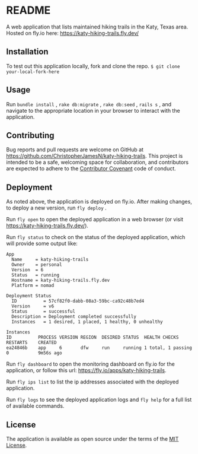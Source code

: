 # README

A web application that lists maintained hiking trails in the Katy, Texas area. Hosted on fly.io here: https://katy-hiking-trails.fly.dev/

## Installation

To test out this application locally, fork and clone the repo.
 `$ git clone your-local-fork-here`

## Usage

Run `bundle install` , `rake db:migrate` , `rake db:seed` , `rails s` , and navigate to the appropriate location in your browser to interact with the application.

## Contributing

Bug reports and pull requests are welcome on GitHub at https://github.com/ChristopherJamesN/katy-hiking-trails. This project is intended to be a safe, welcoming space for collaboration, and contributors are expected to adhere to the [Contributor Covenant](contributor-covenant.org) code of conduct.

## Deployment

As noted above, the application is deployed on fly.io. After making changes, to deploy a new
version, run `fly deploy` .

Run `fly open` to open the deployed application in a web browser (or visit
https://katy-hiking-trails.fly.dev/).

Run `fly status` to check on the status of the deployed application, which will provide some
output like:

```shell
App
  Name     = katy-hiking-trails          
  Owner    = personal                    
  Version  = 6                           
  Status   = running                     
  Hostname = katy-hiking-trails.fly.dev  
  Platform = nomad                       

Deployment Status
  ID          = 57cf82f0-dabb-08a3-59bc-ca92c48b7ed4         
  Version     = v6                                           
  Status      = successful                                   
  Description = Deployment completed successfully            
  Instances   = 1 desired, 1 placed, 1 healthy, 0 unhealthy  

Instances
ID      	PROCESS	VERSION	REGION	DESIRED	STATUS 	HEALTH CHECKS     	RESTARTS	CREATED
ea24846b	app    	6      	dfw   	run    	running	1 total, 1 passing	0       	9m56s ago
```

Run `fly dashboard` to open the monitoring dashboard on fly.io for the application, or follow
this url: https://fly.io/apps/katy-hiking-trails.

Run `fly ips list` to list the ip addresses associated with the deployed application.

Run `fly logs` to see the deployed application logs and `fly help` for a full list of available
commands.

## License

The application is available as open source under the terms of the [MIT License](http://opensource.org/licenses/MIT).

